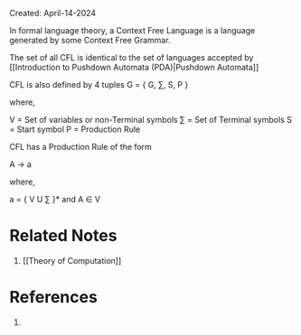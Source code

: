 Created: April-14-2024

In formal language theory, a Context Free Language is a language generated by some Context Free Grammar.

The set of all CFL is identical to the set of languages accepted by [[Introduction to Pushdown Automata (PDA)|Pushdown Automata]]

CFL is also defined by 4 tuples G = { G, $\sum$, S, P }

where,

V = Set of variables or non-Terminal symbols
$\sum$ = Set of Terminal symbols
S = Start symbol
P = Production Rule

CFL has a Production Rule of the form

A $\longrightarrow$ a

where,

a = { V U $\sum$ }* and A $\in$ V

# Related Notes

1. [[Theory of Computation]]
# References

1. 